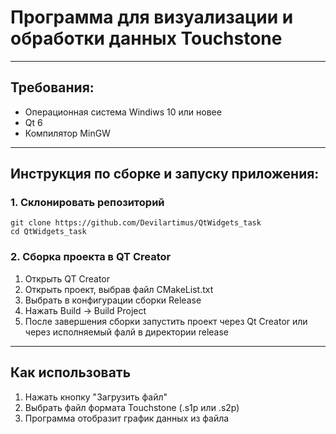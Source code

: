 # Программа для визуализации и обработки данных Touchstone
---
## Требования:

- Операционная система Windiws 10 или новее
- Qt 6
- Компилятор MinGW
---
## Инструкция по сборке и запуску приложения:

### 1. Склонировать репозиторий

    git clone https://github.com/Devilartimus/QtWidgets_task  
    cd QtWidgets_task
### 2. Сборка проекта в QT Creator
1. Открыть QT Creator
2. Открыть проект, выбрав файл CMakeList.txt
3. Выбрать в конфигурации сборки Release
4. Нажать Build -> Build Project
5. После завершения сборки запустить проект через Qt Creator или через исполняемый фалй в директории release

---
## Как использовать
1. Нажать кнопку "Загрузить файл"
2. Выбрать файл формата Touchstone (.s1p или .s2p)
3. Программа отобразит график данных из файла
